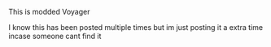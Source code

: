 This is modded Voyager

I know this has been posted multiple times but im just posting it a extra time incase someone cant find it
